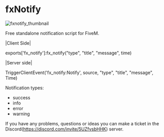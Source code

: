# fxNotify

![fxnotify_thumbnail](https://github.com/Fifly1/fxNotify/assets/107129715/101bd57a-4619-4b6d-834a-c9141d75fac9)

Free standalone notification script for FiveM.

|Client Side|

exports['fx_notify']:fx_notify("type", "title", "message", time)	

|Server side|

TriggerClientEvent('fx_notify:Notify', source, "type", "title", "message", Time)

Notification types:
 - success
 - info
 - error
 - warning

 If you have any problems, questions or ideas you can make a ticket in the Discord(https://discord.com/invite/5UZfvsbHHK) server.
